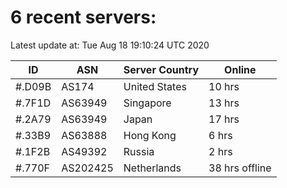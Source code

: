 # 6 recent servers:

Latest update at: Tue Aug 18 19:10:24 UTC 2020

| ID | ASN | Server Country | Online |
| -- | --- | -------------- | ------ |
| #.D09B | AS174 | United States | 10 hrs |
| #.7F1D | AS63949 | Singapore | 13 hrs |
| #.2A79 | AS63949 | Japan | 17 hrs |
| #.33B9 | AS63888 | Hong Kong | 6 hrs |
| #.1F2B | AS49392 | Russia | 2 hrs |
| #.770F | AS202425 | Netherlands | 38 hrs offline |

